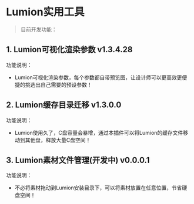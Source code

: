 # Lumion实用工具

> 目前开发功能：

## 1. Lumion可视化渲染参数 v1.3.4.28

功能说明：
* Lumion可视化渲染参数，每个参数都自带预览图，让设计师可以更高效更便捷的挑选出自己需要的预设参数！

## 2. Lumion缓存目录迁移 v1.3.0.0

功能说明：
* Lumion使用久了，C盘容量会暴增，通过本插件可以将Lumion的缓存文件移动到其他盘，释放大量C盘空间！

## 3. Lumion素材文件管理(开发中) v0.0.0.1

功能说明：
* 不必将素材拖动到Lumion安装目录下，可以将素材放置在任意位置，节省硬盘空间！
